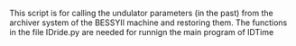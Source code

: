 This script is for calling the undulator parameters (in the past) from the archiver system of the BESSYII machine and restoring them.
The functions in the file IDride.py are needed for runnign the main program of IDTime
